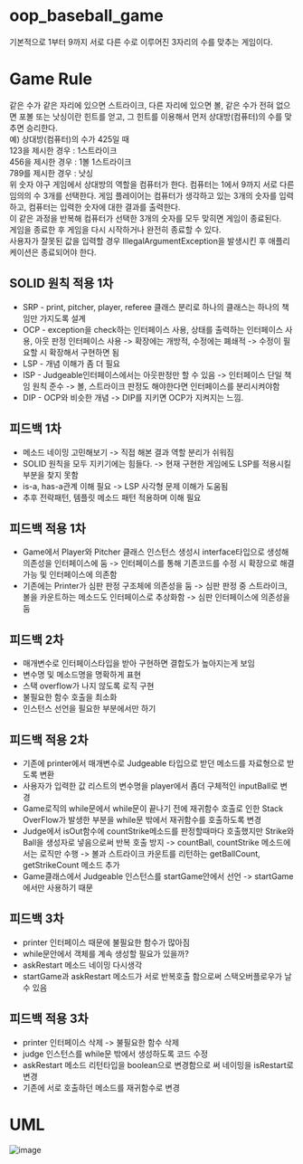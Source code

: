 # oop_baseball_game
기본적으로 1부터 9까지 서로 다른 수로 이루어진 3자리의 수를 맞추는 게임이다.

# Game Rule
같은 수가 같은 자리에 있으면 스트라이크, 다른 자리에 있으면 볼, 같은 수가 전혀 없으면 포볼 또는 낫싱이란 힌트를 얻고, 그 힌트를 이용해서 먼저 상대방(컴퓨터)의 수를 맞추면 승리한다.  
예) 상대방(컴퓨터)의 수가 425일 때  
123을 제시한 경우 : 1스트라이크  
456을 제시한 경우 : 1볼 1스트라이크  
789를 제시한 경우 : 낫싱  
위 숫자 야구 게임에서 상대방의 역할을 컴퓨터가 한다. 컴퓨터는 1에서 9까지 서로 다른 임의의 수 3개를 선택한다. 게임 플레이어는 컴퓨터가 생각하고 있는 3개의 숫자를 입력하고, 컴퓨터는 입력한 숫자에 대한 결과를 출력한다.  
이 같은 과정을 반복해 컴퓨터가 선택한 3개의 숫자를 모두 맞히면 게임이 종료된다.  
게임을 종료한 후 게임을 다시 시작하거나 완전히 종료할 수 있다.  
사용자가 잘못된 값을 입력할 경우 IllegalArgumentException을 발생시킨 후 애플리케이션은 종료되어야 한다.  


## SOLID 원칙 적용 1차  
- SRP - print, pitcher, player, referee 클래스 분리로 하나의 클래스는 하나의 책임만 가지도록 설계  
- OCP - exception을 check하는 인터페이스 사용, 상태를 출력하는 인터페이스 사용, 아웃 판정 인터페이스 사용 -> 확장에는 개방적, 수정에는 폐쇄적 -> 수정이 필요할 시 확장해서 구현하면 됨
- LSP - 개념 이해가 좀 더 필요  
- ISP - Judgeable인터페이스에서는 아웃판정만 할 수 있음 -> 인터페이스 단일 책임 원칙 준수 -> 볼, 스트라이크 판정도 해야한다면 인터페이스를 분리시켜야함
- DIP - OCP와 비슷한 개념 -> DIP를 지키면 OCP가 지켜지는 느낌.

## 피드백 1차
- 메소드 네이밍 고민해보기 -> 직접 해본 결과 역할 분리가 쉬워짐
- SOLID 원칙을 모두 지키기에는 힘들다. -> 현재 구현한 게임에도 LSP를 적용시킬 부분을 찾지 못함
- is-a, has-a관계 이해 필요 -> LSP 사각형 문제 이해가 도움됨
- 추후 전략패턴, 템플릿 메소드 패턴 적용하며 이해 필요

## 피드백 적용 1차 
- Game에서 Player와 Pitcher 클래스 인스턴스 생성시 interface타입으로 생성해 의존성을 인터페이스에 둠 -> 인터페이스를 통해 기존코드를 수정 시 확장으로 해결 가능 및 인터페이스에 의존함
- 기존에는 Printer가 심판 판정 구조체에 의존성을 둠 -> 심판 판정 중 스트라이크, 볼을 카운트하는 메소드도 인터페이스로 추상화함 -> 심판 인터페이스에 의존성을 둠

## 피드백 2차
- 매개변수로 인터페이스타입을 받아 구현하면 결합도가 높아지는게 보임
- 변수명 및 메소드명을 명확하게 표현
- 스택 overflow가 나지 않도록 로직 구현
- 불필요한 함수 호출을 최소화
- 인스턴스 선언을 필요한 부분에서만 하기

## 피드백 적용 2차
- 기존에 printer에서 매개변수로 Judgeable 타입으로 받던 메소드를 자료형으로 받도록 변환
- 사용자가 입력한 값 리스트의 변수명을 player에서 좀더 구체적인 inputBall로 변경
- Game로직의 while문에서 while문이 끝나기 전에 재귀함수 호출로 인한 Stack OverFlow가 발생한 부분을 while문 밖에서 재귀함수를 호출하도록 변경
- Judge에서 isOut함수에 countStrike메소드를 판정할때마다 호출했지만 Strike와 Ball을 생성자로 넣음으로써 반복 호출 방지 -> countBall, countStrike 메소드에서는 로직만 수행 -> 볼과 스트라이크 카운트를 리턴하는 getBallCount, getStrikeCount 메소드 추가
- Game클래스에서 Judgeable 인스턴스를 startGame안에서 선언 -> startGame에서만 사용하기 때문

## 피드백 3차
- printer 인터페이스 때문에 불필요한 함수가 많아짐
- while문안에서 객체를 계속 생성할 필요가 있을까?
- askRestart 메소드 네이밍 다시생각
- startGame과 askRestart 메소드가 서로 반복호출 함으로써 스택오버플로우가 날 수 있음

## 피드백 적용 3차
- printer 인터페이스 삭제 -> 불필요한 함수 삭제
- judge 인스턴스를 while문 밖에서 생성하도록 코드 수정
- askRestart 메소드 리턴타입을 boolean으로 변경함으로 써 네이밍을 isRestart로 변경
- 기존에 서로 호출하던 메소드를 재귀함수로 변경

# UML
![image](https://github.com/uyeoli/oop_baseball_game/assets/123793696/bf9cb093-781a-4b98-9230-383f3d77de78)










